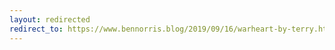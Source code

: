 ```yaml
---
layout: redirected
redirect_to: https://www.bennorris.blog/2019/09/16/warheart-by-terry.html
---
```


